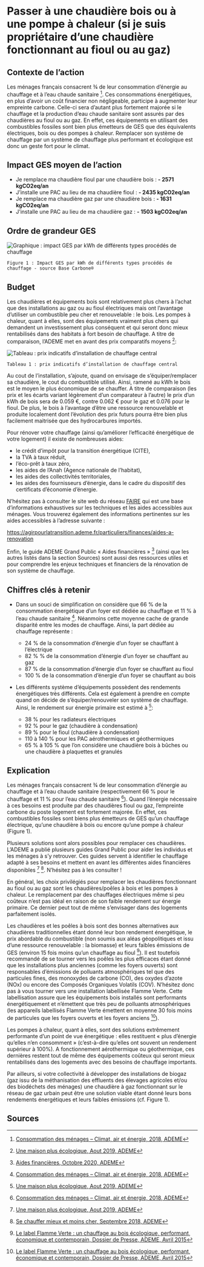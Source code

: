 # Passer à une chaudière bois ou à une pompe à chaleur (si je suis propriétaire d’une chaudière fonctionnant au fioul ou au gaz)

## Contexte de l’action

Les ménages français consacrent ¾ de leur consommation d’énergie au chauffage et à l’eau chaude sanitaire [^1]. Ces consommations énergétiques, en plus d’avoir un coût financier non négligeable, participe à augmenter leur empreinte carbone. Celle-ci sera d’autant plus fortement majorée si le chauffage et la production d’eau chaude sanitaire sont assurés par des chaudières au fioul ou au gaz. En effet, ces équipements en utilisant des combustibles fossiles sont bien plus émetteurs de GES que des équivalents électriques, bois ou des pompes à chaleur.
Remplacer son système de chauffage par un système de chauffage plus performant et écologique est donc un geste fort pour le climat.

## Impact GES moyen de l’action

- Je remplace ma chaudière fioul par une chaudière bois : **- 2571 kgCO2eq/an**
- J’installe une PAC au lieu de ma chaudière fioul : **- 2435 kgCO2eq/an**
- Je remplace ma chaudière gaz par une chaudière bois : **- 1631 kgCO2eq/an**
- J’installe une PAC au lieu de ma chaudière gaz : **- 1503 kgCO2eq/an**

## Ordre de grandeur GES

![Graphique : impact GES par kWh de différents types procédés de chauffage](https://ecolab-data.netlify.app/images/chaudiere-logement-fig1.jpg)

`Figure 1 : Impact GES par kWh de différents types procédés de chauffage - source Base Carbone®`

## Budget

Les chaudières et équipements bois sont relativement plus chers à l’achat que des installations au gaz ou au fioul électriques mais ont l’avantage d’utiliser un combustible peu cher et renouvelable : le bois. Les pompes à chaleur, quant à elles, sont des équipements vraiment plus chers qui demandent un investissement plus conséquent et qui seront donc mieux rentabilisés dans des habitats à fort besoin de chauffage. A titre de comparaison, l’ADEME met en avant des prix comparatifs moyens [^2]:

![Tableau : prix indicatifs d’installation de chauffage central](https://ecolab-data.netlify.app/images/chaudiere-logement-tab1.jpg)

`Tableau 1 : prix indicatifs d’installation de chauffage central`

Au cout de l’installation, s’ajoute, quand on envisage de s’équiper/remplacer sa chaudière, le cout du combustible utilisé. Ainsi, ramené au kWh le bois est le moyen le plus économique de se chauffer. A titre de comparaison (les prix et les écarts variant légèrement d’un comparateur à l’autre) le prix d’un kWh de bois sera de 0.059 €, contre 0.062 € pour le gaz et 0.076 pour le fioul. De plus, le bois à l’avantage d’être une ressource renouvelable et produite localement dont l’évolution des prix futurs pourra être bien plus facilement maitrisée que des hydrocarbures importés.

Pour rénover votre chauffage (ainsi qu’améliorer l’efficacité énergétique de votre logement) il existe de nombreuses aides:

- le crédit d’impôt pour la transition énergétique (CITE),
- la TVA à taux réduit,
- l’éco-prêt à taux zéro,
- les aides de l’Anah (Agence nationale de l’habitat),
- les aides des collectivités territoriales,
- les aides des fournisseurs d’énergie, dans le cadre du dispositif des certificats d’économie d’énergie.

N’hésitez pas à consulter le site web du réseau [FAIRE](https://www.faire.gouv.fr/) qui est une base d’informations exhaustives sur les techniques et les aides accessibles aux ménages. Vous trouverez également des informations pertinentes sur les aides accessibles à l’adresse suivante :

https://agirpourlatransition.ademe.fr/particuliers/finances/aides-a-renovation

Enfin, le guide ADEME Grand Public « Aides financières » [^3] (ainsi que les autres listés dans la section Sources) sont aussi des ressources utiles et pour comprendre les enjeux techniques et financiers de la rénovation de son système de chauffage.

## Chiffres clés à retenir

- Dans un souci de simplification on considère que 66 % de la consommation énergétique d’un foyer est dédiée au chauffage et 11 % à l’eau chaude sanitaire [^1]. Néanmoins cette moyenne cache de grande disparité entre les modes de chauffage. Ainsi, la part dédiée au chauffage représente :

  - 24 % de la consommation d’énergie d’un foyer se chauffant à l’électrique
  - 82 % % de la consommation d’énergie d’un foyer se chauffant au gaz
  - 87 % de la consommation d’énergie d’un foyer se chauffant au fioul
  - 100 % de la consommation d’énergie d’un foyer se chauffant au bois

- Les différents système d’équipements possèdent des rendements énergétiques très différents. Cela est également à prendre en compte quand on décide de s’équiper/renouveler son système de chauffage. Ainsi, le rendement sur énergie primaire est estimé à [^2]:
  - 38 % pour les radiateurs électriques
  - 92 % pour le gaz (chaudière à condensation)
  - 89 % pour le fioul (chaudière à condensation)
  - 110 à 140 % pour les PAC aérothermiques et géothermiques
  - 65 % à 105 % que l’on considère une chaudière bois à bûches ou une chaudière à plaquettes et granulés

## Explication

Les ménages français consacrent ¾ de leur consommation d’énergie au chauffage et à l’eau chaude sanitaire (respectivement 66 % pour le chauffage et 11 % pour l’eau chaude sanitaire [^1]). Quand l’énergie nécessaire à ces besoins est produite par des chaudières fioul ou gaz, l’empreinte carbone du poste logement est fortement majorée. En effet, ces combustibles fossiles sont biens plus émetteurs de GES qu’un chauffage électrique, qu’une chaudière à bois ou encore qu’une pompe à chaleur (Figure 1).

Plusieurs solutions sont alors possibles pour remplacer ces chaudières. L’ADEME a publié plusieurs guides Grand Public pour aider les individus et les ménages à s’y retrouver. Ces guides servent à identifier le chauffage adapté à ses besoins et mettent en avant les différentes aides financières disponibles [^2] [^4]. N’hésitez pas à les consulter !

En général, les choix privilégiés pour remplacer les chaudières fonctionnant au fioul ou au gaz sont les chaudières/poêles à bois et les pompes à chaleur. Le remplacement par des chauffages électriques même si peu coûteux n’est pas idéal en raison de son faible rendement sur énergie primaire. Ce dernier peut tout de même s’envisager dans des logements parfaitement isolés.

Les chaudières et les poêles à bois sont des bonnes alternatives aux chaudières traditionnelles étant donné leur bon rendement énergétique, le prix abordable du combustible (non soumis aux aléas géopolitiques et issu d’une ressource renouvelable : la biomasse) et leurs faibles émissions de GES (environ 15 fois moins qu’un chauffage au fioul [^5]). Il est toutefois recommandé de se tourner vers les poêles les plus efficaces étant donné que les installations plus anciennes (comme les foyers ouverts) sont responsables d’émissions de polluants atmosphériques tel que des particules fines, des monoxydes de carbone (CO), des oxydes d’azote (NOx) ou encore des Composés Organiques Volatils (COV). N’hésitez donc pas à vous tourner vers une installation labellisée Flamme Verte. Cette labellisation assure que les équipements bois installés sont performants énergétiquement et n’émettent que très peu de polluants atmosphériques (les appareils labellisés Flamme Verte émettent en moyenne 30 fois moins de particules que les foyers ouverts et les foyers anciens [^5]).

Les pompes à chaleur, quant à elles, sont des solutions extrêmement performante d’un point de vue énergétique : elles restituent « plus d’énergie qu’elles n’en consomment » (c’est-à-dire qu’elles ont souvent un rendement supérieur à 100%). A fonctionnement aérothermique ou géothermique, ces dernières restent tout de même des équipements coûteux qui seront mieux rentabilisés dans des logements avec des besoins de chauffage importants.

Par ailleurs, si votre collectivité à développer des installations de biogaz (gaz issu de la méthanisation des effluents des élevages agricoles et/ou des biodéchets des ménages) une chaudière à gaz fonctionnant sur le réseau de gaz urbain peut être une solution viable étant donné leurs bons rendements énergétiques et leurs faibles émissions (cf. Figure 1).

## Sources

[^1]: [Consommation des ménages – Climat, air et énergie, 2018, ADEME](https://centre.ademe.fr/sites/default/files/climat-air-energie-chiffres-cles.pdf)
[^2]: [Une maison plus écologique, Aout 2019, ADEME](https://librairie.ademe.fr/cadic/1583/guide-pratique-maison-plus-ecologique.pdf?modal=false)
[^3]: [Aides financières, Octobre 2020, ADEME](https://librairie.ademe.fr/cadic/351/guide-pratique-aides-financieres-renovation-habitat-2020.pdf?modal=false)
[^4]: [Se chauffer mieux et moins cher, Septembre 2018, ADEME](https://api.faire.gouv.fr/sites/default/files/2018-08/guide-pratique-chauffer-mieux-moins-cher_0.pdf)
[^5]: [Le label Flamme Verte : un chauffage au bois écologique, performant, économique et contemporain, Dossier de Presse, ADEME, Avril 2015](https://www.flammeverte.org/fichs/13457.pdf)
